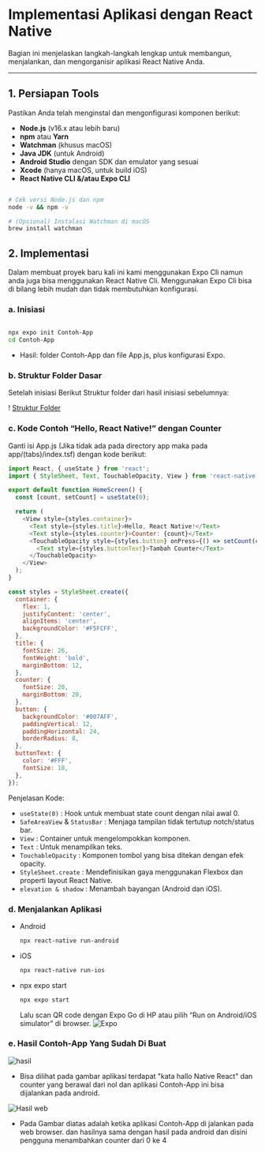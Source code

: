# Implementasi Aplikasi dengan React Native

Bagian ini menjelaskan langkah-langkah lengkap untuk membangun, menjalankan, dan mengorganisir aplikasi React Native Anda.

---

## 1. Persiapan Tools

Pastikan Anda telah menginstal dan mengonfigurasi komponen berikut:

- **Node.js** (v16.x atau lebih baru)  
- **npm** atau **Yarn**  
- **Watchman** (khusus macOS)  
- **Java JDK** (untuk Android)  
- **Android Studio** dengan SDK dan emulator yang sesuai  
- **Xcode** (hanya macOS, untuk build iOS)
- **React Native CLI &/atau Expo CLI**  

```bash

# Cek versi Node.js dan npm
node -v && npm -v

# (Opsional) Instalasi Watchman di macOS
brew install watchman
```

## 2. Implementasi

Dalam membuat proyek baru kali ini kami menggunakan Expo Cli namun anda juga bisa menggunakan React Native Cli. Menggunakan Expo Cli bisa di bilang lebih mudah dan tidak membutuhkan konfigurasi.

### a. Inisiasi 

```bash

npx expo init Contoh-App
cd Contoh-App
```
- Hasil: folder Contoh-App dan file App.js, plus konfigurasi Expo.

### b. Struktur Folder Dasar

Setelah inisiasi Berikut Struktur folder dari hasil inisiasi sebelumnya:

! [Struktur Folder](https://github.com/KhairulWarisinHammami/React-Native-Kelompok1-/blob/Waris-Implementasi_React_Native/Implementasi_React_Native/Images/Struktur%20Folder.png)

### c. Kode Contoh “Hello, React Native!” dengan Counter

Ganti isi App.js (Jika tidak ada pada directory app maka pada app/(tabs)/index.tsf) dengan kode berikut:

```javaScript
import React, { useState } from 'react';
import { StyleSheet, Text, TouchableOpacity, View } from 'react-native';

export default function HomeScreen() {
  const [count, setCount] = useState(0);

  return (
    <View style={styles.container}>
      <Text style={styles.title}>Hello, React Native!</Text>
      <Text style={styles.counter}>Counter: {count}</Text>
      <TouchableOpacity style={styles.button} onPress={() => setCount(count + 1)}>
        <Text style={styles.buttonText}>Tambah Counter</Text>
      </TouchableOpacity>
    </View>
  );
}

const styles = StyleSheet.create({
  container: {
    flex: 1,
    justifyContent: 'center',
    alignItems: 'center',
    backgroundColor: '#F5FCFF',
  },
  title: {
    fontSize: 26,
    fontWeight: 'bold',
    marginBottom: 12,
  },
  counter: {
    fontSize: 20,
    marginBottom: 20,
  },
  button: {
    backgroundColor: '#007AFF',
    paddingVertical: 12,
    paddingHorizontal: 24,
    borderRadius: 8,
  },
  buttonText: {
    color: '#FFF',
    fontSize: 18,
  },
});
```
Penjelasan Kode:
- `useState(0)` : Hook untuk membuat state count dengan nilai awal 0.
- `SafeAreaView` & `StatusBar` : Menjaga tampilan tidak tertutup notch/status bar.
- `View` : Container untuk mengelompokkan komponen.
- `Text` : Untuk menampilkan teks.
- `TouchableOpacity` : Komponen tombol yang bisa ditekan dengan efek opacity.
- `StyleSheet.create` : Mendefinisikan gaya menggunakan Flexbox dan properti layout React Native.
- `elevation & shadow` : Menambah bayangan (Android dan iOS).

### d. Menjalankan Aplikasi 

- Android
  ```bash
  npx react-native run-android
  ```

- iOS
  ```bash
  npx react-native run-ios
  ```

- npx expo start
  ```bash
  npx expo start
  ```

  Lalu scan QR code dengan Expo Go di HP atau pilih “Run on Android/iOS simulator” di browser.
  ![Expo](https://github.com/KhairulWarisinHammami/React-Native-Kelompok1-/blob/Waris-Implementasi_React_Native/Implementasi_React_Native/Images/EXPO.png)


### e. Hasil Contoh-App Yang Sudah Di Buat

![hasil](https://github.com/KhairulWarisinHammami/React-Native-Kelompok1-/blob/Waris-Implementasi_React_Native/Implementasi_React_Native/Images/Hasil%20EXPO.jpeg)

- Bisa dilihat pada gambar aplikasi terdapat "kata hallo Native React" dan counter yang berawal dari nol dan aplikasi Contoh-App ini bisa dijalankan pada android.


![Hasil web](https://github.com/KhairulWarisinHammami/React-Native-Kelompok1-/blob/Waris-Implementasi_React_Native/Implementasi_React_Native/Images/Hasil%20EXPO%20(Web).png)

- Pada Gambar diatas adalah ketika aplikasi Contoh-App di jalankan pada web browser. dan hasilnya sama dengan hasil pada android dan disini pengguna menambahkan counter dari 0 ke 4








